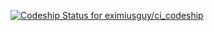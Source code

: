 [ ![Codeship Status for eximiusguy/ci_codeship](https://www.codeship.io/projects/6b3ba980-3a80-0132-acc1-66575373ee16/status)](https://www.codeship.io/projects/42380)
